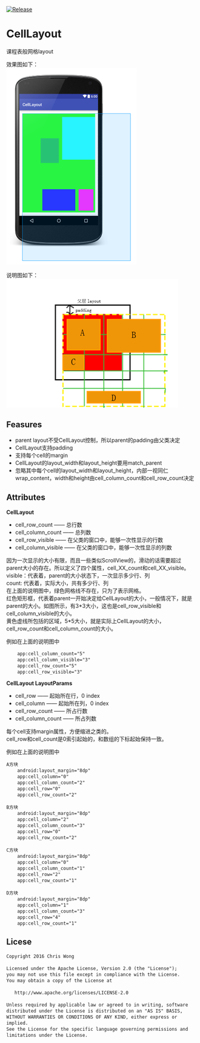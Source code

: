 [![Release](https://jitpack.io/v/User/Repo.svg)](https://jitpack.io/bijiaoshenqi/CellLayout)

# CellLayout
课程表般网格layout  

效果图如下：  
![效果图](doc/screenshot/QQ截图20160421203454.png)


说明图如下：  
![说明图](doc/screenshot/说明.png)

## Feasures

* parent layout不受CellLayout控制，所以parent的padding由父类决定
* CellLayout支持padding
* 支持每个cell的margin
* CellLayout的layout\_width和layout\_height要用match_parent
* 忽略其中每个cell的layout\_width和layout\_height，内部一视同仁wrap_content，width和height由cell\_column\_count和cell\_row\_count决定

## Attributes

**CellLayout**

* cell\_row\_count  —— 总行数  
* cell\_column\_count —— 总列数
* cell\_row\_visible —— 在父类的窗口中，能够一次性显示的行数
* cell\_column\_visible —— 在父类的窗口中，能够一次性显示的列数

因为一次显示的大小有限，而且一些类似ScrollView的，滑动的话需要超过parent大小的存在。所以定义了四个属性，cell\_XX\_count和cell\_XX\_visible。    
visible：代表着，parent的大小状态下，一次显示多少行、列    
count: 代表着，实际大小，共有多少行、列   
在上面的说明图中，绿色网格线不存在，只为了表示网格。    
红色矩形框，代表着parent一开始决定给CellLayout的大小，一般情况下，就是parent的大小。如图所示，有3\*3大小，这也是cell\_row\_visible和cell\_column\_visible的大小。  
黄色虚线所包括的区域，5\*5大小，就是实际上CellLayout的大小，cell\_row\_count和cell\_column\_count的大小。    


例如在上面的说明图中
	
		app:cell_column_count="5"
	    app:cell_column_visible="3"
	    app:cell_row_count="5"
	    app:cell_row_visible="3"

**CellLayout LayoutParams**

* cell\_row —— 起始所在行，0 index
* cell\_column —— 起始所在列，0 index
* cell\_row\_count —— 所占行数 
* cell\_column\_count —— 所占列数

每个cell支持margin属性，方便缩进之类的。  
cell\_row和cell\_count是0索引起始的，和数组的下标起始保持一致。  

例如在上面的说明图中

	A方块
		android:layout_margin="8dp"
		app:cell_column="0"
        app:cell_column_count="2"
        app:cell_row="0"
        app:cell_row_count="2"

	B方块
		android:layout_margin="8dp"
		app:cell_column="2"
        app:cell_column_count="3"
        app:cell_row="0"
        app:cell_row_count="2"
	
	C方块
		android:layout_margin="8dp"
		app:cell_column="0"
        app:cell_column_count="1"
        app:cell_row="2"
        app:cell_row_count="1"
	
	D方块
		android:layout_margin="8dp"
		app:cell_column="1"
        app:cell_column_count="3"
        app:cell_row="4"
        app:cell_row_count="1"
 

## Licese

	Copyright 2016 Chris Wong

	Licensed under the Apache License, Version 2.0 (the "License");
	you may not use this file except in compliance with the License.
	You may obtain a copy of the License at

	   http://www.apache.org/licenses/LICENSE-2.0

	Unless required by applicable law or agreed to in writing, software
	distributed under the License is distributed on an "AS IS" BASIS,
	WITHOUT WARRANTIES OR CONDITIONS OF ANY KIND, either express or implied.
	See the License for the specific language governing permissions and
	limitations under the License.